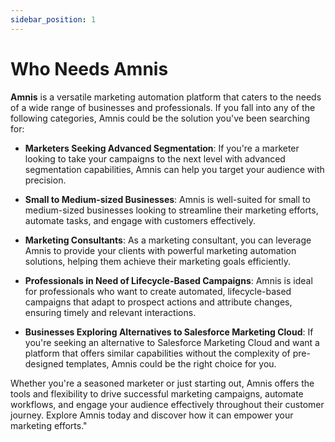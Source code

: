 ```yaml
---
sidebar_position: 1
---
```


# Who Needs Amnis

**Amnis** is a versatile marketing automation platform that caters to the needs of a wide range of businesses and professionals. If you fall into any of the following categories, Amnis could be the solution you've been searching for:

- **Marketers Seeking Advanced Segmentation**: If you're a marketer looking to take your campaigns to the next level with advanced segmentation capabilities, Amnis can help you target your audience with precision.

- **Small to Medium-sized Businesses**: Amnis is well-suited for small to medium-sized businesses looking to streamline their marketing efforts, automate tasks, and engage with customers effectively.

- **Marketing Consultants**: As a marketing consultant, you can leverage Amnis to provide your clients with powerful marketing automation solutions, helping them achieve their marketing goals efficiently.

- **Professionals in Need of Lifecycle-Based Campaigns**: Amnis is ideal for professionals who want to create automated, lifecycle-based campaigns that adapt to prospect actions and attribute changes, ensuring timely and relevant interactions.

- **Businesses Exploring Alternatives to Salesforce Marketing Cloud**: If you're seeking an alternative to Salesforce Marketing Cloud and want a platform that offers similar capabilities without the complexity of pre-designed templates, Amnis could be the right choice for you.

Whether you're a seasoned marketer or just starting out, Amnis offers the tools and flexibility to drive successful marketing campaigns, automate workflows, and engage your audience effectively throughout their customer journey. Explore Amnis today and discover how it can empower your marketing efforts."
